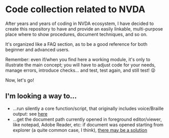 # Code collection related to NVDA

After years and years of coding in NVDA ecosystem, I have decided to create this repository to have and provide an easily linkable, multi-purpose place where to show procedures, document techniques, and so on.

It's organized like a FAQ section, as to be a good reference for both beginner and advanced users.

Remember: even if/when you find here a working module, it's only to illustrate the main concept; you will have to adjust code for your needs, manage errors, introduce checks... and test, test again, and still test! 😜

Now, let's go!

## I'm looking a way to...

* ...run silently a core function/script, that originally includes voice/Braille output: see [here](/scratchpad/globalPlugins/runSilently.py?raw=true)
* ...get the document path currently opened in foreground editor/viewer, like notepad, Adobe Reader, etc: if document was opened starting from explorer (a quite common case, I think), [there may be a solution](/scratchpad/globalPlugins/getOpenFilePath.py?raw=true)

